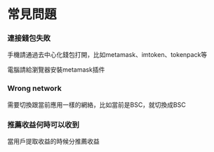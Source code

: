 # 常見問題

### 連接錢包失敗

手機請通過去中心化錢包打開，比如metamask、imtoken、tokenpack等&#x20;

電腦請給瀏覽器安裝metamask插件

### Wrong network

需要切換跟當前應用一樣的網絡，比如當前是BSC，就切換成BSC

### 推薦收益何時可以收到

當用戶提取收益的時候分推薦收益
